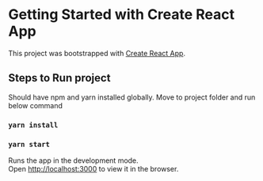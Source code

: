 # Getting Started with Create React App

This project was bootstrapped with [Create React App](https://github.com/facebook/create-react-app).

## Steps to Run project

Should have npm and yarn installed globally. Move to project folder and run below command

### `yarn install`

### `yarn start`

Runs the app in the development mode.\
Open [http://localhost:3000](http://localhost:3000) to view it in the browser.
